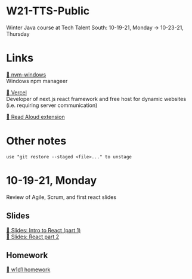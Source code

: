 # W21-TTS-Public

Winter Java course at Tech Talent South: 10-19-21, Monday -> 10-23-21, Thursday

# Links

[🔗 nvm-windows](https://github.com/coreybutler/nvm-windows)  
Windows npm manageer

[🔗 Vercel](https://vercel.com/)  
Developer of next.js react framework and free host for dynamic websites (i.e. requiring server communication)

[🔗 Read Aloud extension](https://readaloud.app/)

# Other notes

```
use "git restore --staged <file>..." to unstage
```

# 10-19-21, Monday

Review of Agile, Scrum, and first react slides

## Slides

[🔗 Slides: Intro to React (part 1)](https://techtalentsouth.slides.com/techtalentsouth/react-intro-a1d4e2?token=hM1QfPFF)  
[🔗 Slides: React part 2](https://techtalentsouth.slides.com/techtalentsouth/react-day-2?token=hpMxm89R)

## Homework

[🔗 w1d1 homework](https://jscomplete.com/learn/complete-intro-react)
